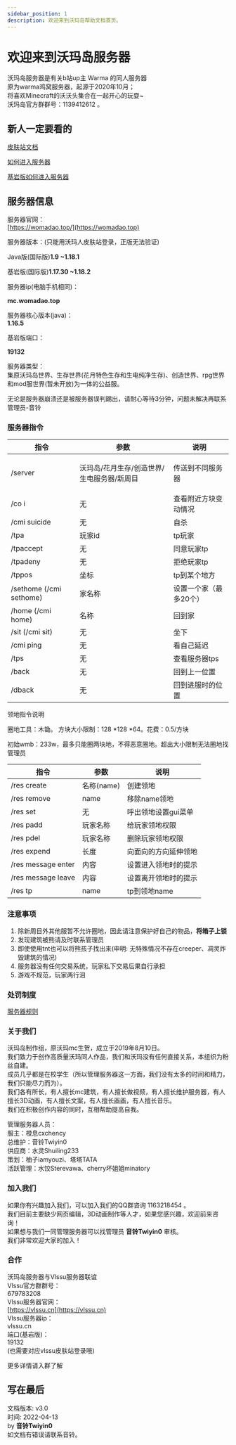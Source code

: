 ```yaml
---
sidebar_position: 1
description: 欢迎来到沃玛岛帮助文档首页。
---
```


# 欢迎来到沃玛岛服务器

沃玛岛服务器是有关b站up主 Warma 的同人服务器  
原为warma鸡窝服务器，起源于2020年10月；  
将喜欢Minecraft的沃沃头集合在一起开心的玩耍~   
沃玛岛官方群群号：1139412612 。  

## 新人一定要看的

[皮肤站文档](./First/Readme/pi-fu-zhan-bang-zhu-wen-dang.md)

[如何进入服务器](./serverDocs/enterTheServer/README.md)

[基岩版如何进入服务器](./serverDocs/enterTheServer/ji-yan-ban-jia-ru-fu-wu-qi.md)

## 服务器信息

服务器官网：  
[https://womadao.top/](https://womadao.top)


服务器版本：(只能用沃玛人皮肤站登录，正版无法验证)

Java版(国际版)**1.9  ~1.18.1**

基岩版(国际版)**1.17.30  ~1.18.2**



服务器ip(电脑手机相同)：

**mc.womadao.top**

服务器核心版本(java)：  
**1.16.5**

基岩版端口：

**19132**


服务器类型：  
集原沃玛岛世界、生存世界(花月特色生存和生电纯净生存)、创造世界、rpg世界和mod服世界(暂未开放)为一体的公益服。

无论是服务器崩溃还是被服务器误判踢出，请耐心等待3分钟，问题未解决再联系管理员-音铃

### 服务器指令

| 指令                      | 参数                                    | 说明           |
| ----------------------- | ------------------------------------- | ------------ |
| /server                 | <p></p><p>沃玛岛/花月生存/创造世界/生电服务器/新周目</p> | 传送到不同服务器     |
| /co i                   | 无                                     | 查看附近方块变动情况   |
| /cmi suicide            | 无                                     | 自杀           |
| /tpa                    | 玩家id                                  | tp玩家         |
| /tpaccept               | 无                                     | 同意玩家tp       |
| /tpadeny                | 无                                     | 拒绝玩家tp       |
| /tppos                  | 坐标                                    | tp到某个地方      |
| /sethome (/cmi sethome) | 家名称                                   | 设置一个家（最多20个） |
| /home (/cmi home)       | 名称                                    | 回到家          |
| /sit (/cmi sit)         | 无                                     | 坐下           |
| /cmi ping               | 无                                     | 看自己延迟        |
| /tps                    | 无                                     | 查看服务器tps     |
| /back                   | 无                                     | 回到上一位置       |
| /dback                  | 无                                     | 回到进服时的位置     |

领地指令说明

圈地工具：木锄。 方块大小限制：128  *128  *64。花费：0.5/方块

初始wmb：233w，最多只能圈两块地，不得恶意圈地。超出大小限制无法圈地找管理员

| 指令                 | 参数       | 说明          |
| ------------------ | -------- | ----------- |
| /res create        | 名称(name) | 创建领地        |
| /res remove        | name     | 移除name领地    |
| /res set           | 无        | 呼出领地设置gui菜单 |
| /res padd          | 玩家名称     | 给玩家领地权限     |
| /res pdel          | 玩家名称     | 删除玩家领地权限    |
| /res expend        | 长度       | 向面向的方向延伸领地  |
| /res message enter | 内容       | 设置进入领地时的提示  |
| /res message leave | 内容       | 设置离开领地时的提示  |
| /res tp            | name     | tp到领地name   |

### 注意事项

1. 除新周目外其他服暂不允许圈地，因此请注意保护好自己的物品，**将箱子上锁**&#x20;
2. 发现建筑被熊请及时联系管理员&#x20;
3. 即使使用tnt也可以将熊孩子找出来(申明: 无特殊情况不存在creeper、凋灵炸毁建筑的情况)&#x20;
4. 服务器没有任何交易系统，玩家私下交易后果自行承担
5. 游戏不规范，玩家两行泪

### 处罚制度

[服务器规则](./notice/fu-wu-qi-gui-ze.md)

### 关于我们

沃玛岛制作组，原沃玛mc生贺，成立于2019年8月10日。  
我们致力于创作高质量沃玛同人作品，我们和沃玛没有任何直接关系，本组织为粉丝自建。  
成员几乎都是在校学生（所以管理服务器这一方面，我们没有太多的时间和精力，我们只能尽力而为）。  
我们各有所长，有人擅长mc建筑，有人擅长做视频，有人擅长维护服务器，有人擅长3D动画，有人擅长文案，有人擅长画画，有人擅长音乐。  
我们在积极创作内容的同时，互相帮助提高自我。

管理服务器人员：  
服主：橙息cxchency  
总维护：音铃Twiyin0  
供应商：水灵Shuiling233  
策划：柚子iamyouzi、塔塔TATA  
活跃管理：水饺Sterevawa、cherry坏姐姐minatory

### 加入我们

如果你有兴趣加入我们，可以加入我们的QQ群咨询 1163218454 。  
我们目前主要缺少网页编辑，3D动画制作等人才，如果您感兴趣，欢迎前来咨询！  
如果想与我们一同管理服务器可以找管理员 **音铃Twiyin0** 审核。  
我们非常欢迎大家的加入！

### 合作

沃玛岛服务器与Vlssu服务器联谊  
Vlssu官方群群号：  
679783208  
Vlssu服务器官网：  
[https://vlssu.cn](https://vlssu.cn)  
Vlssu服务器ip：  
vlssu.cn  
端口(基岩版)：  
19132  
(也需要对应vlssu皮肤站登录哦)  

更多详情请入群了解

## 写在最后

文档版本: v3.0  
时间: 2022-04-13  
by **音铃Twiyin0**  
如文档有错误请联系音铃。
